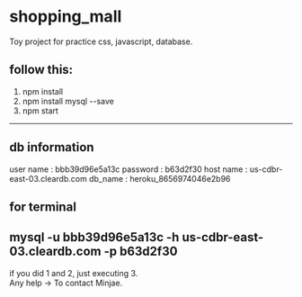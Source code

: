 # shopping_mall
Toy project for practice css, javascript, database.


## follow this:
1. npm install
2. npm install mysql --save
3. npm start



----------------------
## db information
user name : bbb39d96e5a13c
password : b63d2f30
host name : us-cdbr-east-03.cleardb.com
db_name : heroku_8656974046e2b96

## for terminal
mysql -u bbb39d96e5a13c -h us-cdbr-east-03.cleardb.com -p
b63d2f30
-----------------------
if you did 1 and 2, just executing 3.  
Any help -> To contact Minjae.
